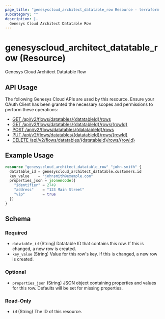 ```yaml
---
page_title: "genesyscloud_architect_datatable_row Resource - terraform-provider-genesyscloud"
subcategory: ""
description: |-
  Genesys Cloud Architect Datatable Row
---
```

# genesyscloud_architect_datatable_row (Resource)

Genesys Cloud Architect Datatable Row

## API Usage
The following Genesys Cloud APIs are used by this resource. Ensure your OAuth Client has been granted the necessary scopes and permissions to perform these operations:

* [GET /api/v2/flows/datatables/{datatableId}/rows](https://developer.mypurecloud.com/api/rest/v2/architect/#get-api-v2-flows-datatables--datatableId--rows)
* [GET /api/v2/flows/datatables/{datatableId}/rows/{rowId}](https://developer.mypurecloud.com/api/rest/v2/architect/#get-api-v2-flows-datatables--datatableId--rows--rowId-)
* [POST /api/v2/flows/datatables/{datatableId}/rows](https://developer.mypurecloud.com/api/rest/v2/architect/#post-api-v2-flows-datatables--datatableId--rows)
* [PUT /api/v2/flows/datatables/{datatableId}/rows/{rowId}](https://developer.mypurecloud.com/api/rest/v2/architect/#put-api-v2-flows-datatables--datatableId--rows--rowId-)
* [DELETE /api/v2/flows/datatables/{datatableId}/rows/{rowId}](https://developer.mypurecloud.com/api/rest/v2/architect/#delete-api-v2-flows-datatables--datatableId--rows--rowId-)

## Example Usage

```terraform
resource "genesyscloud_architect_datatable_row" "john-smith" {
  datatable_id = genesyscloud_architect_datatable.customers.id
  key_value    = "johnsmith@example.com"
  properties_json = jsonencode({
    "identifier" = 2749
    "address"    = "123 Main Street"
    "vip"        = true
  })
}
```

<!-- schema generated by tfplugindocs -->
## Schema

### Required

- `datatable_id` (String) Datatable ID that contains this row. If this is changed, a new row is created.
- `key_value` (String) Value for this row's key. If this is changed, a new row is created.

### Optional

- `properties_json` (String) JSON object containing properties and values for this row. Defaults will be set for missing properties.

### Read-Only

- `id` (String) The ID of this resource.

